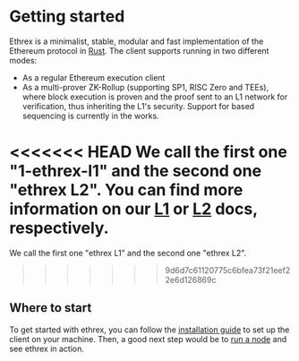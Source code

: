 # Getting started

Ethrex is a minimalist, stable, modular and fast implementation of the Ethereum protocol in [Rust](https://www.rust-lang.org/).
The client supports running in two different modes:

- As a regular Ethereum execution client
- As a multi-prover ZK-Rollup (supporting SP1, RISC Zero and TEEs), where block execution is proven and the proof sent to an L1 network for verification, thus inheriting the L1's security. Support for based sequencing is currently in the works.

<<<<<<< HEAD
We call the first one "1-ethrex-l1" and the second one "ethrex L2".
You can find more information on our [L1](../l1) or [L2](../l2) docs, respectively.
=======
We call the first one "ethrex L1" and the second one "ethrex L2".
>>>>>>> 9d6d7c61120775c6bfea73f21eef22e6d126869c

## Where to start

To get started with ethrex, you can follow the [installation guide](../getting-started/installation/installation.md) to set up the client on your machine.
Then, a good next step would be to [run a node](../l1/running.md) and see ethrex in action.
